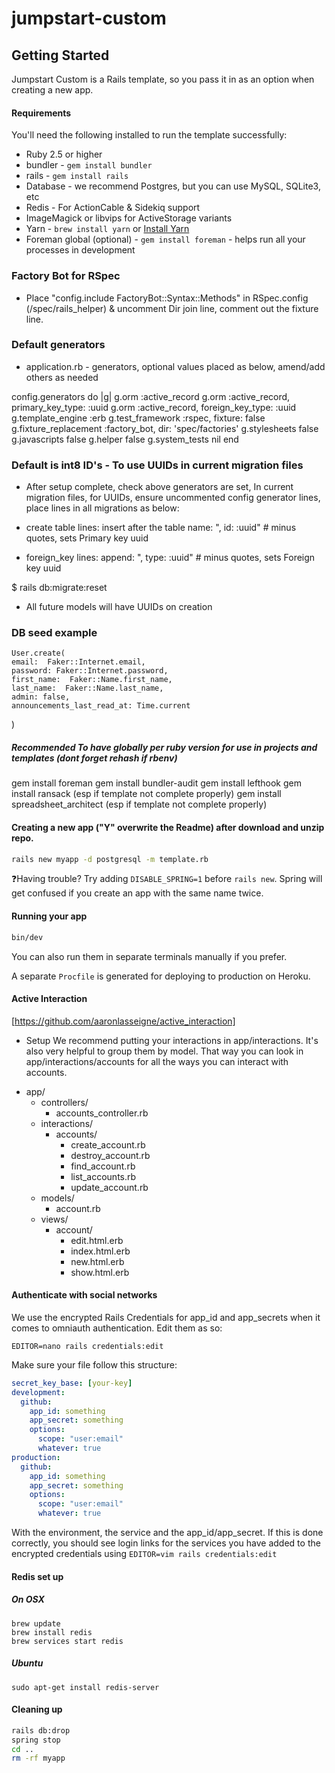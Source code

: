 # jumpstart-custom

## Getting Started

Jumpstart Custom is a Rails template, so you pass it in as an option when creating a new app.

#### Requirements

You'll need the following installed to run the template successfully:

- Ruby 2.5 or higher
- bundler - `gem install bundler`
- rails - `gem install rails`
- Database - we recommend Postgres, but you can use MySQL, SQLite3, etc
- Redis - For ActionCable & Sidekiq support
- ImageMagick or libvips for ActiveStorage variants
- Yarn - `brew install yarn` or [Install Yarn](https://yarnpkg.com/en/docs/install)
- Foreman global (optional) - `gem install foreman` - helps run all your processes in development

### Factory Bot for RSpec

- Place "config.include FactoryBot::Syntax::Methods" in RSpec.config (/spec/rails_helper) & uncomment Dir join line, comment out the fixture line.

### Default generators

- application.rb - generators, optional values placed as below, amend/add others as needed

config.generators do |g|
g.orm :active_record
g.orm :active_record, primary_key_type: :uuid
g.orm :active_record, foreign_key_type: :uuid
g.template_engine :erb
g.test_framework :rspec, fixture: false
g.fixture_replacement :factory_bot, dir: 'spec/factories'
g.stylesheets false
g.javascripts false
g.helper false
g.system_tests nil
end

### Default is int8 ID's - To use UUIDs in current migration files

- After setup complete, check above generators are set, In current migration files, for UUIDs, ensure uncommented config generator lines, place lines in all migrations as below:

- create table lines: insert after the table name: ", id: :uuid" # minus quotes, sets Primary key uuid
- foreign_key lines: append: ", type: :uuid" # minus quotes, sets Foreign key uuid

$ rails db:migrate:reset

- All future models will have UUIDs on creation

### DB seed example

    User.create(
    email:  Faker::Internet.email,
    password: Faker::Internet.password,
    first_name:  Faker::Name.first_name,
    last_name:  Faker::Name.last_name,
    admin: false,
    announcements_last_read_at: Time.current

)

##### Recommended To have globally per ruby version for use in projects and templates (dont forget rehash if rbenv)

gem install foreman
gem install bundler-audit
gem install lefthook
gem install ransack (esp if template not complete properly)
gem install spreadsheet_architect (esp if template not complete properly)

#### Creating a new app ("Y" overwrite the Readme) after download and unzip repo.

```bash
rails new myapp -d postgresql -m template.rb
```

❓Having trouble? Try adding `DISABLE_SPRING=1` before `rails new`. Spring will get confused if you create an app with the same name twice.

#### Running your app

```bash
bin/dev
```

You can also run them in separate terminals manually if you prefer.

A separate `Procfile` is generated for deploying to production on Heroku.

#### Active Interaction

[https://github.com/aaronlasseigne/active_interaction]

- Setup
  We recommend putting your interactions in app/interactions. It's also very helpful to group them by model. That way you can look in app/interactions/accounts for all the ways you can interact with accounts.

* app/
  - controllers/
    - accounts_controller.rb
  - interactions/
    - accounts/
      - create_account.rb
      - destroy_account.rb
      - find_account.rb
      - list_accounts.rb
      - update_account.rb
  - models/
    - account.rb
  - views/
    - account/
      - edit.html.erb
      - index.html.erb
      - new.html.erb
      - show.html.erb

#### Authenticate with social networks

We use the encrypted Rails Credentials for app_id and app_secrets when it comes to omniauth authentication. Edit them as so:

```
EDITOR=nano rails credentials:edit
```

Make sure your file follow this structure:

```yml
secret_key_base: [your-key]
development:
  github:
    app_id: something
    app_secret: something
    options:
      scope: "user:email"
      whatever: true
production:
  github:
    app_id: something
    app_secret: something
    options:
      scope: "user:email"
      whatever: true
```

With the environment, the service and the app_id/app_secret. If this is done correctly, you should see login links
for the services you have added to the encrypted credentials using `EDITOR=vim rails credentials:edit`

#### Redis set up

##### On OSX

```
brew update
brew install redis
brew services start redis
```

##### Ubuntu

```
sudo apt-get install redis-server
```

#### Cleaning up

```bash
rails db:drop
spring stop
cd ..
rm -rf myapp
```
